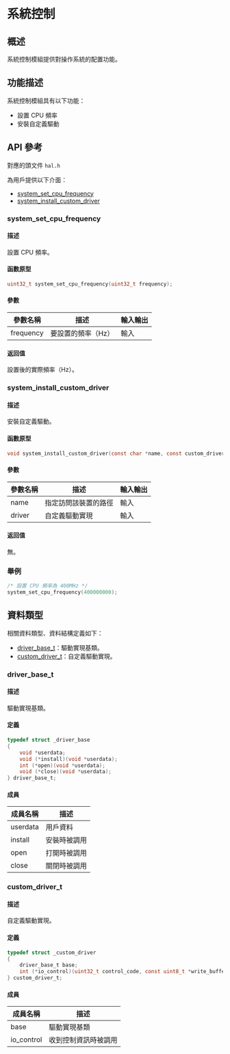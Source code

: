 # 系統控制

## 概述

系統控制模組提供對操作系統的配置功能。

## 功能描述

系統控制模組具有以下功能：

- 設置 CPU 頻率
- 安裝自定義驅動

## API 參考

對應的頭文件 `hal.h`

為用戶提供以下介面：

- [system\_set\_cpu\_frequency](#systemsetcpufrequency)
- [system\_install\_custom\_driver](#systeminstallcustomdriver)

### system\_set\_cpu\_frequency

#### 描述

設置 CPU 頻率。

#### 函數原型

```c
uint32_t system_set_cpu_frequency(uint32_t frequency);
```

#### 參數

| 參數名稱     |   描述           |  輸入輸出  |
| ----------- | ---------------- | --------- |
| frequency   | 要設置的頻率（Hz） | 輸入      |

#### 返回值

設置後的實際頻率（Hz）。

### system\_install\_custom\_driver

#### 描述

安裝自定義驅動。

#### 函數原型

```c
void system_install_custom_driver(const char *name, const custom_driver_t *driver);
```

#### 參數

| 參數名稱     |   描述             |  輸入輸出  |
| ----------- | ------------------ | --------- |
| name        | 指定訪問該裝置的路徑 | 輸入      |
| driver      | 自定義驅動實現      | 輸入      |

#### 返回值

無。

### 舉例

```c
/* 設置 CPU 頻率為 400MHz */
system_set_cpu_frequency(400000000);
```

## 資料類型

相關資料類型、資料結構定義如下：

- [driver\_base\_t](#driverbaset)：驅動實現基類。
- [custom\_driver\_t](#customdrivert)：自定義驅動實現。

### driver\_base\_t

#### 描述

驅動實現基類。

#### 定義

```c
typedef struct _driver_base
{
    void *userdata;
    void (*install)(void *userdata);
    int (*open)(void *userdata);
    void (*close)(void *userdata);
} driver_base_t;
```

#### 成員

| 成員名稱   | 描述        |
| --------- | ----------- |
| userdata  | 用戶資料     |
| install   | 安裝時被調用 |
| open      | 打開時被調用 |
| close     | 關閉時被調用 |

### custom\_driver\_t

#### 描述

自定義驅動實現。

#### 定義

```c
typedef struct _custom_driver
{
    driver_base_t base;
    int (*io_control)(uint32_t control_code, const uint8_t *write_buffer, size_t write_len, uint8_t *read_buffer, size_t read_len, void *userdata);
} custom_driver_t;
```

#### 成員

| 成員名稱     | 描述               |
| ----------- | ------------------ |
| base        | 驅動實現基類        |
| io\_control | 收到控制資訊時被調用 |